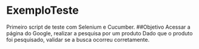 # ExemploTeste
Primeiro script de teste com Selenium e Cucumber.
##Objetivo
Acessar a página do Google, realizar a pesquisa por um produto
Dado que o produto foi pesquisado, validar se a busca ocorreu corretamente.

